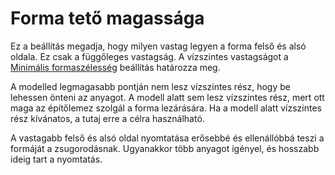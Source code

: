 # Forma tető magassága

Ez a beállítás megadja, hogy milyen vastag legyen a forma felső és alsó oldala. Ez csak a függőleges vastagság. A vízszintes vastagságot a [Minimális formaszélesség](mold_width.md) beállítás határozza meg.

A modelled legmagasabb pontján nem lesz vízszintes rész, hogy be lehessen önteni az anyagot. A modell alatt sem lesz vízszintes rész, mert ott maga az építőlemez szolgál a forma lezárására. Ha a modell alatt vízszintes rész kívánatos, a tutaj erre a célra használható.

A vastagabb felső és alsó oldal nyomtatása erősebbé és ellenállóbbá teszi a formáját a zsugorodásnak. Ugyanakkor több anyagot igényel, és hosszabb ideig tart a nyomtatás.
